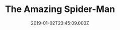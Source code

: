 ---
title: "The Amazing Spider-Man"
year: 2012
date: 2019-01-02T23:45:09.000Z
permalink: /almanac/movies/2019-01-02-the-amazing-spider-man/index.html
rating: 3
tmdbid: 1930
---